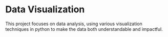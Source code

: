 # Data Visualization 
This project focuses on data analysis, using various visualization techniques in python to make the data both understandable and impactful.


